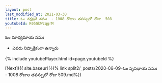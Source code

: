 ```yaml
---
layout: post
last_modified_at: 2021-03-30
title: ఓం నక్షత్రినే నమః  - 1008 రోజుల తపస్సులో రోజు  508
youtubeId: K05GbWzqgrM
---
```

 
 
 ఓం మాధ్యమాయ నమః  
 
 -  ఎవరు నిష్పాక్షికంగా ఉన్నారు 
 
  
 
  
 
 
 
 
 
 


{% include youtubePlayer.html id=page.youtubeId %}
 
[Next]({{ site.baseurl }}{% link  split2/_posts/2020-06-09-ఓం వృషభాయ నమః  - 1008 రోజుల తపస్సులో రోజు  509.md%})
 
